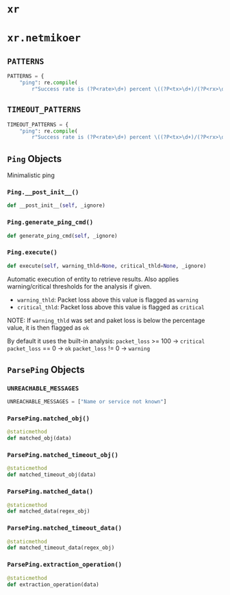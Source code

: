 # `xr`


# `xr.netmikoer`


## `PATTERNS`

```python
PATTERNS = {
    "ping": re.compile(
        r"Success rate is (?P<rate>\d+) percent \((?P<tx>\d+)/(?P<rx>\d+)\ ...
```


## `TIMEOUT_PATTERNS`

```python
TIMEOUT_PATTERNS = {
    "ping": re.compile(
        r"Success rate is (?P<rate>\d+) percent \((?P<tx>\d+)/(?P<rx>\d+)\ ...
```


## `Ping` Objects

Minimalistic ping

### `Ping.__post_init__()`

```python
def __post_init__(self, _ignore)
```


### `Ping.generate_ping_cmd()`

```python
def generate_ping_cmd(self, _ignore)
```


### `Ping.execute()`

```python
def execute(self, warning_thld=None, critical_thld=None, _ignore)
```

Automatic execution of entity to retrieve results. Also applies warning/critical
thresholds for the analysis if given.

- `warning_thld`: Packet loss above this value is flagged as `warning`
- `critical_thld`: Packet loss above this value is flagged as `critical`

NOTE: If `warning_thld` was set and paket loss is below the percentage value,
it is then flagged as `ok`

By default it uses the built-in analysis:
`packet_loss` >= 100 -> `critical`
`packet_loss` == 0   -> `ok`
`packet_loss` != 0   -> `warning`

## `ParsePing` Objects


### `UNREACHABLE_MESSAGES`

```python
UNREACHABLE_MESSAGES = ["Name or service not known"]
```


### `ParsePing.matched_obj()`

```python
@staticmethod
def matched_obj(data)
```


### `ParsePing.matched_timeout_obj()`

```python
@staticmethod
def matched_timeout_obj(data)
```


### `ParsePing.matched_data()`

```python
@staticmethod
def matched_data(regex_obj)
```


### `ParsePing.matched_timeout_data()`

```python
@staticmethod
def matched_timeout_data(regex_obj)
```


### `ParsePing.extraction_operation()`

```python
@staticmethod
def extraction_operation(data)
```


